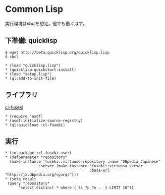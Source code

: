 # Common Lisp

実行環境はsbclを想定。他でも動くはず。

## 下準備: quicklisp

```
$ wget http://beta.quicklisp.org/quicklisp.lisp
$ sbcl
```

```
* (load "quicklisp.lisp")
* (quicklisp-quickstart:install)
* (load "setup.lisp")
* (ql:add-to-init-file)
```

## ライブラリ
[cl-fuseki](https://github.com/madnificent/cl-fuseki.git)

```
* (require 'asdf)
* (asdf:initialize-source-registry)
* (ql:quickload :cl-fuseki)
```

## 実行

```
* (in-package :cl-fuseki-user)
* (defparameter *repository*
  (make-instance 'fuseki::virtuoso-repository :name "DBpedia Japanese"
               :server (make-instance 'fuseki::virtuoso-server
                                      :base-url "http://ja.dbpedia.org/sparql")))
* (setq result
 (query *repository*
      "select distinct * where { ?s ?p ?o .  } LIMIT 10"))
```
